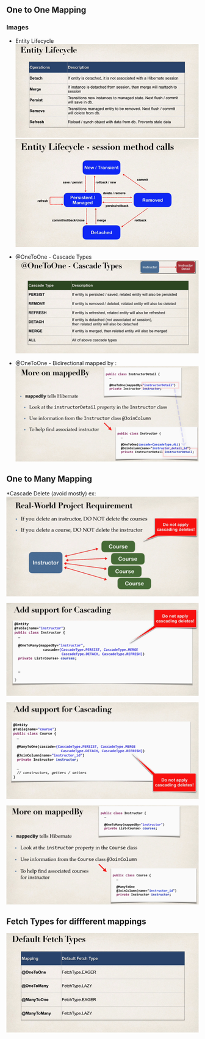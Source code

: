 ## One to One Mapping

### Images

- Entity Lifecycle
  ![alt text](image.png)
  ![alt text](image-1.png)

* @OneToOne - Cascade Types
  ![alt text](image-2.png)

* @OneToOne - Bidirectional
  mapped by :
  ![alt text](image-3.png)

## One to Many Mapping

\*Cascade Delete (avoid mostly)
ex:
![alt text](image-4.png)

![alt text](image-6.png)

![alt text](image-7.png)

![alt text](image-5.png)

## Fetch Types for diffferent mappings

![alt text](image-8.png)
